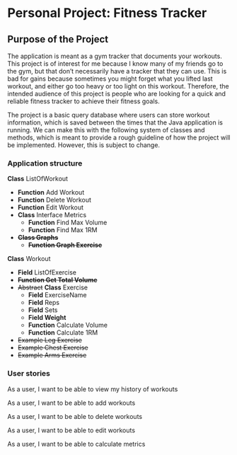 # Personal Project: Fitness Tracker

## Purpose of the Project
The application is meant as a gym tracker that documents your workouts. This project is of interest for me because I know many of my friends go to the gym, but that don’t necessarily have a tracker that they can use. This is bad for gains because sometimes you might forget what you lifted last workout, and either go too heavy or too light on this workout. Therefore, the intended audience of this project is people who are looking for a quick and reliable fitness tracker to achieve their fitness goals.

The project is a basic query database where users can store workout information, which is saved between the times that the Java application is running. We can make this with the following system of classes and methods, which is meant to provide a rough guideline of how the project will be implemented. However, this is subject to change.  

### Application structure

**Class** ListOfWorkout

- **Function** Add Workout
- **Function** Delete Workout
- **Function** Edit Workout
- **Class** Interface Metrics
    - **Function** Find Max Volume
    - **Function** Find Max 1RM
- **~~Class Graphs~~**
    - **~~Function Graph Exercise~~**

**Class** Workout

- **Field** ListOfExercise
- **~~Function Get Total Volume~~**
- ~~Abstract~~ **Class** Exercise
    - **Field** ExerciseName
    - **Field** Reps
    - **Field** Sets
    - **Field Weight**
    - **Function** Calculate Volume
    - **Function** Calculate 1RM
- ~~Example Leg Exercise~~
- ~~Example Chest Exercise~~
- ~~Example Arms Exercise~~

### User stories

As a user, I want to be able to view my history of workouts

As a user, I want to be able to add workouts

As a user, I want to be able to delete workouts

As a user, I want to be able to edit workouts

As a user, I want to be able to calculate metrics